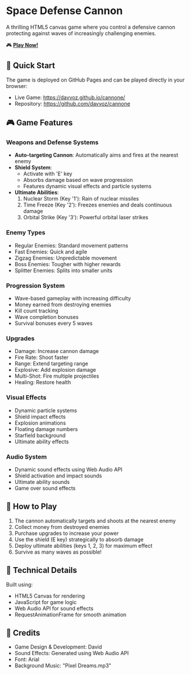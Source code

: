 # Space Defense Cannon

A thrilling HTML5 canvas game where you control a defensive cannon protecting against waves of increasingly challenging enemies.

🎮 **[Play Now!](https://davvoz.github.io/cannone/)** 

## 🚀 Quick Start
The game is deployed on GitHub Pages and can be played directly in your browser:
- Live Game: https://davvoz.github.io/cannone/
- Repository: https://github.com/davvoz/cannone

## 🎮 Game Features

### Weapons and Defense Systems
- **Auto-targeting Cannon**: Automatically aims and fires at the nearest enemy
- **Shield System**: 
  - Activate with 'E' key
  - Absorbs damage based on wave progression
  - Features dynamic visual effects and particle systems
- **Ultimate Abilities**:
  1. Nuclear Storm (Key '1'): Rain of nuclear missiles
  2. Time Freeze (Key '2'): Freezes enemies and deals continuous damage
  3. Orbital Strike (Key '3'): Powerful orbital laser strikes

### Enemy Types
- Regular Enemies: Standard movement patterns
- Fast Enemies: Quick and agile
- Zigzag Enemies: Unpredictable movement
- Boss Enemies: Tougher with higher rewards
- Splitter Enemies: Splits into smaller units

### Progression System
- Wave-based gameplay with increasing difficulty
- Money earned from destroying enemies
- Kill count tracking
- Wave completion bonuses
- Survival bonuses every 5 waves

### Upgrades
- Damage: Increase cannon damage
- Fire Rate: Shoot faster
- Range: Extend targeting range
- Explosive: Add explosion damage
- Multi-Shot: Fire multiple projectiles
- Healing: Restore health

### Visual Effects
- Dynamic particle systems
- Shield impact effects
- Explosion animations
- Floating damage numbers
- Starfield background
- Ultimate ability effects

### Audio System
- Dynamic sound effects using Web Audio API
- Shield activation and impact sounds
- Ultimate ability sounds
- Game over sound effects

## 🎯 How to Play

1. The cannon automatically targets and shoots at the nearest enemy
2. Collect money from destroyed enemies
3. Purchase upgrades to increase your power
4. Use the shield (E key) strategically to absorb damage
5. Deploy ultimate abilities (keys 1, 2, 3) for maximum effect
6. Survive as many waves as possible!

## 🔧 Technical Details

Built using:
- HTML5 Canvas for rendering
- JavaScript for game logic
- Web Audio API for sound effects
- RequestAnimationFrame for smooth animation

## 🎨 Credits

- Game Design & Development: David
- Sound Effects: Generated using Web Audio API
- Font: Arial
- Background Music: "Pixel Dreams.mp3"

